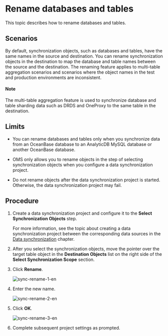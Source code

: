# Rename databases and tables

This topic describes how to rename databases and tables.

## Scenarios

By default, synchronization objects, such as databases and tables, have the same names in the source and destination. You can rename synchronization objects in the destination to map the database and table names between the source and the destination. The renaming feature applies to multi-table aggregation scenarios and scenarios where the object names in the test and production environments are inconsistent.

<main id="notice" type='explain'>
<h4>Note</h4>
<p>The multi-table aggregation feature is used to synchronize database and table sharding data such as DRDS and OneProxy to the same table in the destination. </p>
</main>

## Limits

* You can rename databases and tables only when you synchronize data from an OceanBase database to an AnalyticDB MySQL database or another OceanBase database.

* OMS only allows you to rename objects in the step of selecting synchronization objects when you configure a data synchronization project.

* Do not rename objects after the data synchronization project is started. Otherwise, the data synchronization project may fail.

## Procedure

1. Create a data synchronization project and configure it to the **Select Synchronization Objects** step.

   For more information, see the topic about creating a data synchronization project between the corresponding data sources in the [Data synchronization](../100.data-synchronization-overview.md) chapter.

2. After you select the synchronization objects, move the pointer over the target table object in the **Destination Objects** list on the right side of the **Select Synchronization Scope** section.

3. Click **Rename**.

   ![sync-rename-1-en](https://obbusiness-private.oss-cn-shanghai.aliyuncs.com/doc/img/oms/oms-enterprise/sync-rename-1-en.png)

4. Enter the new name.

   ![sync-rename-2-en](https://obbusiness-private.oss-cn-shanghai.aliyuncs.com/doc/img/oms/oms-enterprise/sync-rename-2-en.png)

5. Click **OK**.

   ![sync-rename-3-en](https://obbusiness-private.oss-cn-shanghai.aliyuncs.com/doc/img/oms/oms-enterprise/sync-rename-3-en.png)

6. Complete subsequent project settings as prompted.
